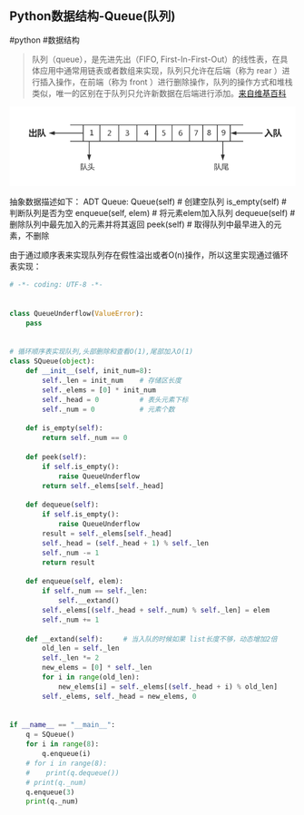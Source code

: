 ## Python数据结构-Queue(队列)
#python #数据结构

> 队列（queue），是先进先出（FIFO, First-In-First-Out）的线性表，在具体应用中通常用链表或者数组来实现，队列只允许在后端（称为 rear ）进行插入操作，在前端（称为 front ）进行删除操作，队列的操作方式和堆栈类似，唯一的区别在于队列只允许新数据在后端进行添加。[来自维基百科](https://zh.wikipedia.org/wiki/%E9%98%9F%E5%88%97)

![队列](assets/1484793256.png)

抽象数据描述如下：
ADT Queue:
	Queue(self)			# 创建空队列
	is_empty(self)		# 判断队列是否为空
	enqueue(self, elem)	# 将元素elem加入队列
	dequeue(self)		# 删除队列中最先加入的元素并将其返回
	peek(self)			# 取得队列中最早进入的元素，不删除

由于通过顺序表来实现队列存在假性溢出或者O(n)操作，所以这里实现通过循环表实现：

```python
# -*- coding: UTF-8 -*- 


class QueueUnderflow(ValueError):
    pass


# 循环顺序表实现队列,头部删除和查看O(1),尾部加入O(1)
class SQueue(object):
    def __init__(self, init_num=8):
        self._len = init_num    # 存储区长度
        self._elems = [0] * init_num
        self._head = 0          # 表头元素下标
        self._num = 0           # 元素个数

    def is_empty(self):
        return self._num == 0

    def peek(self):
        if self.is_empty():
            raise QueueUnderflow
        return self._elems[self._head]

    def dequeue(self):
        if self.is_empty():
            raise QueueUnderflow
        result = self._elems[self._head]
        self._head = (self._head + 1) % self._len
        self._num -= 1
        return result

    def enqueue(self, elem):
        if self._num == self._len:
            self.__extand()
        self._elems[(self._head + self._num) % self._len] = elem
        self._num += 1

    def __extand(self):     # 当入队的时候如果 list长度不够，动态增加2倍
        old_len = self._len
        self._len *= 2
        new_elems = [0] * self._len
        for i in range(old_len):
            new_elems[i] = self._elems[(self._head + i) % old_len]
        self._elems, self._head = new_elems, 0


if __name__ == "__main__":
    q = SQueue()
    for i in range(8):
        q.enqueue(i)
    # for i in range(8):
    #    print(q.dequeue())
    # print(q._num)
    q.enqueue(3)
    print(q._num)

```

